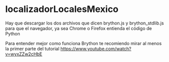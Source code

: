 # localizadorLocalesMexico

Hay que descargar los dos archivos que dicen brython.js y brython_stdlib.js para que el navegador, ya sea Chrome o Firefox entienda el código de Python

Para entender mejor como funciona Brython te recomiendo mirar al menos la primer parte del tutorial 
https://www.youtube.com/watch?v=wyxZZw2cHbE
